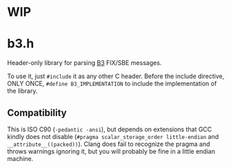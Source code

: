 # WIP

# b3.h

Header-only library for parsing [B3](https://www.b3.com.br/en_us/) FIX/SBE
messages.

To use it, just `#include` it as any other C header. Before the include
directive, ONLY ONCE, `#define B3_IMPLEMENTATION` to include the implementation
of the library.

## Compatibility

This is ISO C90 (`-pedantic -ansi`), but depends on extensions that GCC kindly
does not disable (`#pragma scalar_storage_order little-endian` and
`__attribute__((packed))`). Clang does fail to recognize the pragma and throws
warnings ignoring it, but you will probably be fine in a little endian machine.
